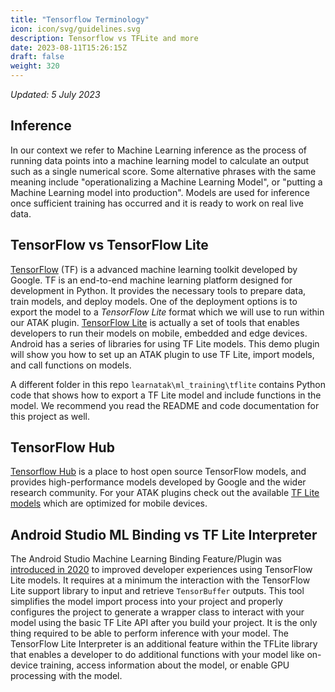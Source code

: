 ```yaml
---
title: "Tensorflow Terminology"
icon: icon/svg/guidelines.svg
description: Tensorflow vs TFLite and more
date: 2023-08-11T15:26:15Z
draft: false
weight: 320
---
```



*Updated: 5 July 2023*

## Inference

In our context we refer to Machine Learning inference as the process of running data points into a machine learning model to calculate an output such as a single numerical score. Some alternative phrases with the same meaning include "operationalizing a Machine Learning Model", or "putting a Machine Learning model into production". Models are used for inference once sufficient training has occurred and it is ready to work on real live data. 

## TensorFlow vs TensorFlow Lite

[TensorFlow](https://www.tensorflow.org/learn) (TF) is a advanced machine learning toolkit developed by Google. TF is an end-to-end machine learning platform designed for development in Python. It provides the necessary tools to prepare data, train models, and deploy models. One of the deployment options is to export the model to a *TensorFlow Lite* format which we will use to run within our ATAK plugin. [TensorFlow Lite](https://www.tensorflow.org/lite/guide) is actually a set of tools that enables developers to run their models on mobile, embedded and edge devices. Android has a series of libraries for using TF Lite models. This demo plugin will show you how to set up an ATAK plugin to use TF Lite, import models, and call functions on models.

A different folder in this repo `learnatak\ml_training\tflite` contains Python code that shows how to export a TF Lite model and include functions in the model. We recommend you read the README and code documentation for this project as well.

## TensorFlow Hub

[Tensorflow Hub](https://tfhub.dev) is a place to host open source TensorFlow models, and provides high-performance models developed by Google and the wider research community. For your ATAK plugins check out the available [TF Lite models](https://tfhub.dev/s?deployment-format=lite) which are optimized for mobile devices.

## Android Studio ML Binding vs TF Lite Interpreter

The Android Studio Machine Learning Binding Feature/Plugin was [introduced in 2020](https://android-developers.googleblog.com/2020/06/tools-for-custom-ML-models.html) to improved developer experiences using TensorFlow Lite models. It requires at a minimum the interaction with the TensorFlow Lite support library to input and retrieve `TensorBuffer` outputs. This tool simplifies the model import process into your project and properly configures the project to generate a wrapper class to interact with your model using the basic TF Lite API after you build your project. It is the only thing required to be able to perform inference with your model.
The TensorFlow Lite Interpreter is an additional feature within the TFLite library that enables a developer to do additional functions with your model like on-device training, access information about the model, or enable GPU processing with the model.